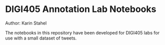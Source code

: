 # DIGI405 Annotation Lab Notebooks  

Author: Karin Stahel

The notebooks in this repository have been developed for DIGI405 labs for use with a small dataset of tweets.

